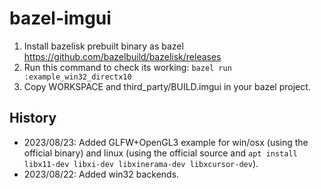 # bazel-imgui

1. Install bazelisk prebuilt binary as bazel https://github.com/bazelbuild/bazelisk/releases
2. Run this command to check its working: `bazel run :example_win32_directx10`
3. Copy WORKSPACE and third_party/BUILD.imgui in your bazel project.

## History

- 2023/08/23: Added GLFW+OpenGL3 example for win/osx (using the official binary) and linux (using the official source and `apt install libx11-dev libxi-dev libxinerama-dev libxcursor-dev`).
- 2023/08/22: Added win32 backends.
